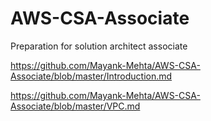 # AWS-CSA-Associate
Preparation for solution architect associate

https://github.com/Mayank-Mehta/AWS-CSA-Associate/blob/master/Introduction.md


https://github.com/Mayank-Mehta/AWS-CSA-Associate/blob/master/VPC.md
